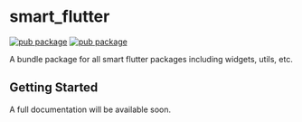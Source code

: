 # smart_flutter

[![pub package](https://img.shields.io/pub/v/smart_flutter_widgets.svg)](https://pub.dev/packages/smart_flutter_widgets) [![pub package](https://img.shields.io/pub/v/smart_flutter_utils.svg)](https://pub.dev/packages/smart_flutter_utils)

A bundle package for all smart flutter packages including widgets, utils, etc.

## Getting Started

A full documentation will be available soon.